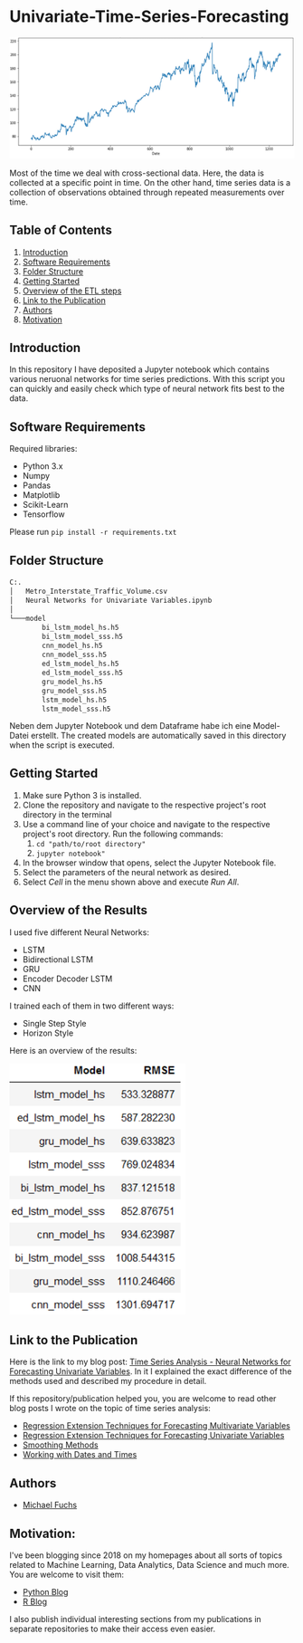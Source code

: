 
# Univariate-Time-Series-Forecasting


![main_image](images/main_image.png)

Most of the time we deal with cross-sectional data. Here, the data is collected at a specific point in time. On the other hand, time series data is a collection of observations obtained through repeated measurements over time. 


## Table of Contents
1. [Introduction](#introduction)
2. [Software Requirements](#software_requirements)
3. [Folder Structure](#folder_structure)
4. [Getting Started](#getting_started)
5. [Overview of the ETL steps](#overview)
6. [Link to the Publication](#link_publication)    
7. [Authors](#authors)
8. [Motivation](#motivation)




<a name="introduction"></a>

## Introduction

In this repository I have deposited a Jupyter notebook which contains various neruonal networks for time series predictions. 
With this script you can quickly and easily check which type of neural network fits best to the data.

<a name="software_requirements"></a>

## Software Requirements

Required libraries:

+ Python 3.x
+ Numpy
+ Pandas
+ Matplotlib
+ Scikit-Learn
+ Tensorflow


Please run ```pip install -r requirements.txt```



<a name="folder_structure"></a>

## Folder Structure

```
C:.
│   Metro_Interstate_Traffic_Volume.csv
│   Neural Networks for Univariate Variables.ipynb
│
└───model
        bi_lstm_model_hs.h5
        bi_lstm_model_sss.h5
        cnn_model_hs.h5
        cnn_model_sss.h5
        ed_lstm_model_hs.h5
        ed_lstm_model_sss.h5
        gru_model_hs.h5
        gru_model_sss.h5
        lstm_model_hs.h5
        lstm_model_sss.h5
```

Neben dem Jupyter Notebook und dem Dataframe habe ich eine Model-Datei erstellt.
The created models are automatically saved in this directory when the script is executed.



<a name="getting_started"></a>

## Getting Started

1. Make sure Python 3 is installed.
2. Clone the repository and navigate to the respective project's root directory in the terminal
3. Use a command line of your choice and navigate to the respective project's root directory. Run the following commands:
    1. ```cd "path/to/root directory"```
    2. ```jupyter notebook"```
4. In the browser window that opens, select the Jupyter Notebook file.
5. Select the parameters of the neural network as desired.
6. Select *Cell* in the menu shown above and execute *Run All*.


<a name="overview"></a>

## Overview of the Results

I used five different Neural Networks:

+ LSTM
+ Bidirectional LSTM
+ GRU
+ Encoder Decoder LSTM
+ CNN

I trained each of them in two different ways:

+ Single Step Style
+ Horizon Style

Here is an overview of the results:

![overview_results](images/overview_results.png)



 

<a name="link_publication"></a>

## Link to the Publication

Here is the link to my blog post: [Time Series Analysis - Neural Networks for Forecasting Univariate Variables](https://michael-fuchs-python.netlify.app/2020/11/01/time-series-analysis-neural-networks-for-forecasting-univariate-variables/). In it I explained the exact difference of the methods used and described my procedure in detail.

If this repository/publication helped you, you are welcome to read other blog posts I wrote on the topic of time series analysis: 

+ [Regression Extension Techniques for Forecasting Multivariate Variables](https://michael-fuchs-python.netlify.app/2020/10/29/time-series-analysis-regression-extension-techniques-for-forecasting-multivariate-variables/)
+ [Regression Extension Techniques for Forecasting Univariate Variables](https://michael-fuchs-python.netlify.app/2020/10/27/time-series-analysis-regression-extension-techniques-for-forecasting-univariate-variables/)
+ [Smoothing Methods](https://michael-fuchs-python.netlify.app/2020/10/23/time-series-analysis-smoothing-methods/)
+ [Working with Dates and Times](https://michael-fuchs-python.netlify.app/2020/10/19/time-series-analysis-working-with-dates-and-times/)



<a name="authors"></a>

## Authors

+ [Michael Fuchs](https://github.com/MFuchs1989)

<a name="motivation"></a>

## Motivation: 

I've been blogging since 2018 on my homepages about all sorts of topics related to Machine Learning, Data Analytics, Data Science and much more.
You are welcome to visit them:

+ [Python Blog](https://michael-fuchs-python.netlify.app/)
+ [R Blog](https://michael-fuchs.netlify.app/)

I also publish individual interesting sections from my publications in separate repositories to make their access even easier. 
